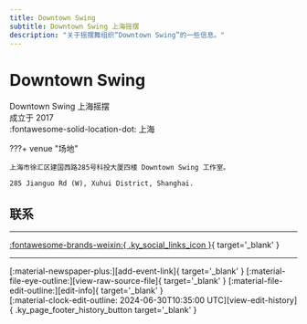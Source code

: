 ```yaml
---
title: Downtown Swing
subtitle: Downtown Swing 上海摇摆
description: "关于摇摆舞组织“Downtown Swing”的一些信息。"
---
```


# Downtown Swing

Downtown Swing 上海摇摆  
成立于 2017  
:fontawesome-solid-location-dot: 上海  


???+ venue "场地"

    上海市徐汇区建国西路285号科投大厦四楼 Downtown Swing 工作室。  
      
    285 Jianguo Rd (W), Xuhui District, Shanghai.  

## 联系


---

 [:fontawesome-brands-weixin:{ .ky_social_links_icon }](# "DowntownSwing上海摇摆"){ target='_blank' }

---

<div class="ky_page_footer" markdown>
<div class="ky_page_footer_trailing" markdown="span">
[:material-newspaper-plus:][add-event-link]{ target='_blank' }
[:material-file-eye-outline:][view-raw-source-file]{ target='_blank' }
[:material-file-edit-outline:][edit-info]{ target='_blank' }
</div>
<div class="ky_page_footer_leading" markdown="span">
[:material-clock-edit-outline: 2024-06-30T10:35:00 UTC][view-edit-history]{ .ky_page_footer_history_button target='_blank' }
</div>
</div>

[add-event-link]: https://github.com/swingdance/events/issues/new?assignees=&labels=add+event&projects=&template=02-add_entity.yml&title=%5Bzh_CN%5D%20%3CName%3E&region=zh_CN&province=Shanghai&city=Shanghai&org_id=downtown-swing "添加活动"
[view-raw-source-file]: https://github.com/swingdance/orgs/blob/main/zh_CN/downtown-swing.json "查看原始源文件"
[edit-info]: https://github.com/swingdance/orgs/issues/new?assignees=&labels=update+org&projects=&template=03-update_entity.yml&title=%5Bzh_CN%5D%20Downtown%20Swing&region=zh_CN&id=downtown-swing&name=Downtown%20Swing "编辑信息"

[view-edit-history]: https://github.com/swingdance/orgs/commits/main/zh_CN/downtown-swing.json "查看编辑历史"
